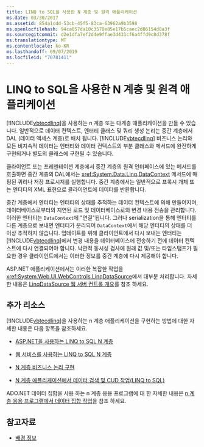 ```yaml
---
title: LINQ to SQL을 사용한 N 계층 및 원격 애플리케이션
ms.date: 03/30/2017
ms.assetid: 854a1cdd-53cb-45f5-83ca-63962a9b3598
ms.openlocfilehash: 94ca057da10c3570e85e17b5caec2d86154d8a3f
ms.sourcegitcommit: d2e1dfa7ef2d4e9ffae3d431cf6a4ffd9c8d378f
ms.translationtype: MT
ms.contentlocale: ko-KR
ms.lasthandoff: 09/07/2019
ms.locfileid: "70781411"
---
```

# <a name="n-tier-and-remote-applications-with-linq-to-sql"></a>LINQ to SQL을 사용한 N 계층 및 원격 애플리케이션
[!INCLUDE[vbtecdlinq](../../../../../../includes/vbtecdlinq-md.md)]을 사용하는 n 계층 또는 다계층 애플리케이션을 만들 수 있습니다. 일반적으로 데이터 컨텍스트, 엔터티 클래스 및 쿼리 생성 논리는 중간 계층에서 DAL (데이터 액세스 계층)로 배치 됩니다. [!INCLUDE[vbtecdlinq](../../../../../../includes/vbtecdlinq-md.md)] 비즈니스 논리와 모든 비지속적 데이터는 엔터티와 데이터 컨텍스트의 부분 클래스와 메서드에 완전하게 구현되거나 별도의 클래스에 구현될 수 있습니다.

 클라이언트 또는 프레젠테이션 계층에서 중간 계층의 원격 인터페이스에 있는 메서드를 호출하면 중간 계층의 DAL에서는 <xref:System.Data.Linq.DataContext> 메서드에 매핑된 쿼리나 저장 프로시저를 실행합니다. 중간 계층에서는 일반적으로 프록시 개체 또는 엔터티의 XML 표현으로 클라이언트에 데이터를 반환합니다.

 중간 계층에서 엔터티는 엔터티의 상태를 추적하는 데이터 컨텍스트에 의해 만들어지며, 데이터베이스로부터의 지연된 로드 및 데이터베이스로의 변경 내용 전송을 관리합니다. 이러한 엔터티는 `DataContext`에 "연결"됩니다. 그러나 serialization을 통해 엔터티를 다른 계층으로 보내면 엔터티가 분리되어 `DataContext`에서 해당 엔터티의 상태를 더 이상 추적하지 않습니다. 업데이트를 위해 클라이언트에서 다시 보내는 엔터티는 [!INCLUDE[vbtecdlinq](../../../../../../includes/vbtecdlinq-md.md)]에서 변경 내용을 데이터베이스에 전송하기 전에 데이터 컨텍스트에 다시 연결되어야 합니다. 낙관적 동시성 검사에 원래 값 및/또는 타임스탬프가 필요한 경우 클라이언트에서는 이러한 정보를 중간 계층에 다시 제공해야 합니다.

 ASP.NET 애플리케이션에서는 이러한 복잡한 작업을 <xref:System.Web.UI.WebControls.LinqDataSource>에서 대부분 처리합니다. 자세한 내용은 [LinqDataSource 웹 서버 컨트롤 개요](https://docs.microsoft.com/previous-versions/aspnet/bb547113(v=vs.100))를 참조 하세요.

## <a name="additional-resources"></a>추가 리소스
 [!INCLUDE[vbtecdlinq](../../../../../../includes/vbtecdlinq-md.md)]을 사용하는 n 계층 애플리케이션을 구현하는 방법에 대한 자세한 내용은 다음 항목을 참조하세요.

- [ASP.NET을 사용하는 LINQ to SQL N 계층](linq-to-sql-n-tier-with-aspnet.md)

- [웹 서비스를 사용하는 LINQ to SQL N 계층](linq-to-sql-n-tier-with-web-services.md) 

- [N 계층 비즈니스 논리 구현](implementing-business-logic-linq-to-sql.md)

- [N 계층 애플리케이션에서 데이터 검색 및 CUD 작업(LINQ to SQL)](data-retrieval-and-cud-operations-in-n-tier-applications.md)

 ADO.NET 데이터 집합을 사용 하는 n 계층 응용 프로그램에 대 한 자세한 내용은 [n 계층 응용 프로그램에서 데이터 집합 작업](/visualstudio/data-tools/work-with-datasets-in-n-tier-applications)을 참조 하세요.

## <a name="see-also"></a>참고자료

- [배경 정보](background-information.md)
